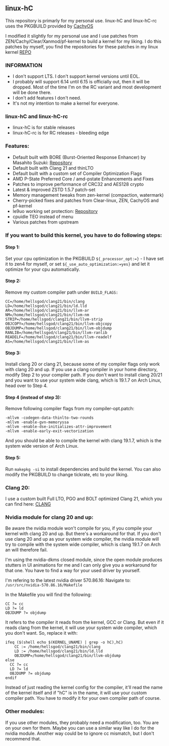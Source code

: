 ## linux-hC

This repository is primarly for my personal use. linux-hC and linux-hC-rc uses the PKGBUILD provided by [CachyOS](https://github.com/CachyOS/linux-cachyos)

I modified it slightly for my personal use and I use patches from ZEN/Cachy/Clear/Xanmod/pf-kernel to build a kernel for my liking. I do this patches by myself, you find the repositories for these patches in my linux kernel [REPO](https://github.com/hellsgod/linux)

### INFORMATION
- I don't support LTS. I don't support kernel versions until EOL. 
- I probably will support 6.14 until 6.15 is officially out, then it will be dropped. Most of the time I'm on the RC variant and most development will be done there.
- I don't add features I don't need.
- It's not my intention to make a kernel for everyone.

### linux-hC and linux-hC-rc
- linux-hC is for stable releases
- linux-hC-rc is for RC releases - bleeding edge

### Features:
- Default built with BORE (Burst-Oriented Response Enhancer) by Masahito Suzuki: [Repository](https://github.com/firelzrd/bore-scheduler)
- Default built with Clang 21 and thinLTO
- Default built with a custom set of Compiler Optimization Flags
- AMD P-State Preferred Core / amd-pstate Enhancements and Fixes
- Patches to improve performance of CRC32 and AES128 crypto
- Latest & improved ZSTD 1.5.7 patch-set
- Memory management tweaks from zen-kernel (compaction, watermark)
- Cherry-picked fixes and patches from Clear-linux, ZEN, CachyOS and pf-kernel
- le9uo working set protection: [Repository](https://github.com/firelzrd/le9uo)
- cpuidle TEO instead of menu
- Various patches from upstream

### If you want to build this kernel, you have to do following steps:

#### Step 1:
Set your cpu optimization in the PKGBUILD `${_processor_opt:=}` - I have set it to zen4 for myself, or set `${_use_auto_optimization:=yes}` and let it optimize for your cpu automatically.

#### Step 2:
Remove my custom compiler path under `BUILD_FLAGS:`
```
CC=/home/hellsgod/clang21/bin/clang
LD=/home/hellsgod/clang21/bin/ld.lld
AR=/home/hellsgod/clang21/bin/llvm-ar
NM=/home/hellsgod/clang21/bin/llvm-nm
STRIP=/home/hellsgod/clang21/bin/llvm-strip
OBJCOPY=/home/hellsgod/clang21/bin/llvm-objcopy
OBJDUMP=/home/hellsgod/clang21/bin/llvm-objdump
RANLIB=/home/hellsgod/clang21/bin/llvm-ranlib
READELF=/home/hellsgod/clang21/bin/llvm-readelf
AS=/home/hellsgod/clang21/bin/llvm-as
```
#### Step 3:
Install clang 20 or clang 21, because some of my compiler flags only work with clang 20 and up. If you use a clang compiler in your home directory, modify Step 2 to your compiler path. If you don't want to install clang 20/21 and you want to use your system wide clang, which is 19.1.7 on Arch Linux, head over to Step 4.

#### Step 4 (instead of step 3):
Remove following compiler flags from my compiler-opt.patch:
```
-mllvm -codegen-data-thinlto-two-rounds
-mllvm -enable-gvn-memoryssa
-mllvm -enable-dse-initializes-attr-improvement
-mllvm -enable-early-exit-vectorization
```
And you should be able to compile the kernel with clang 19.1.7, which is the system wide version of Arch Linux.

#### Step 5:
Run `makepkg -si` to install dependencies and build the kernel. You can also modify the PKGBUILD to change tickrate, etc to your liking.

### Clang 20:
I use a custom built Full LTO, PGO and BOLT optimized Clang 21, which you can find here: [CLANG](https://github.com/Mandi-Sa/clang/releases)

### Nvidia module for clang 20 and up:
Be aware the nvidia module won't compile for you, if you compile your kernel with clang 20 and up. But there's a workaround for that. If you don't use clang 20 and up as your system wide compiler, the nvidia module will try to compile with the system wide compiler, which is clang 19.1.7 on Arch an will therefore fail.

I'm using the nvidia-dkms closed module, since the open module produces stutters in UI animations for me and I can only give you a workaround for that one. You have to find a way for your used driver by yourself.

I'm refering to the latest nvidia driver 570.86.16: 
Navigate to: `/usr/src/nvidia-570.86.16/Makefile`

In the Makefile you will find the following: 
```
CC ?= cc
LD ?= ld
OBJDUMP ?= objdump
```
It refers to the compiler it reads from the kernel, GCC or Clang. But even if it reads clang from the kernel, it will use your system wide compiler, which you don't want. So, replace it with:
```
ifeq ($(shell echo $(KERNEL_UNAME) | grep -o hC),hC)
    CC := /home/hellsgod/clang21/bin/clang
    LD := /home/hellsgod/clang21/bin/ld.lld
    OBJDUMP=/home/hellsgod/clang21/bin/llvm-objdump
else
  CC ?= cc
  LD ?= ld
  OBJDUMP ?= objdump
endif
```
Instead of just reading the kernel config for the compiler, it'll read the name of the kernel itself and if "hC" is in the name, it will use your custom compiler path. You have to modify it for your own compiler path of course.

### Other modules:
If you use other modules, they probably need a modification, too. You are on your own for them. Maybe you can use a similar way like I do for the nvidia module. Another way could be to ignore cc mismatch, but I don't recommend that.

